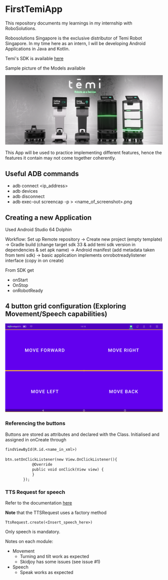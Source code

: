 # FirstTemiApp

This repository documents my learnings in my internship with RoboSolutions. 

Robosolutions Singapore is the exclusive distributor of Temi Robot Singapore. In my time here as an intern, I will be developing Android Applications in Java and Kotlin.

Temi's SDK is available [here](https://github.com/robotemi/sdk/tree/master)

Sample picture of the Models available

![Temi Models](/Images/FRAME_ROBOTS_v2_3_txt3.png)

This App will be used to practice implementing different features, hence the features it contain may not come together coherently. 

## Useful ADB commands
- adb connect <ip_address>
- adb devices 
- adb disconnect 
- adb exec-out screencap -p > <name_of_screenshot>.png  


## Creating a new Application 
Used Android Studio 64 Dolphin 

Workflow: 
Set up Remote repository -> Create new project (empty template) -> Gradle build (change target sdk 33 & add temi sdk version in dependencies & set apk name) -> Android manifest (add metadata taken from temi sdk) -> basic application implements onrobotreadylistener interface (copy in on create)

From SDK get 

- onStart
- OnStop 
- onRobotReady


## 4 button grid configuration (Exploring Movement/Speech capabilities) 

![Interactive buttons that allow temi to rotate and speak when pressed](/Images/grid.png)

### Referencing the buttons 
Buttons are stored as attributes and declared with the Class. 
Initialised and assigned in onCreate through 
```
findViewById(R.id.<name_in_xml>)

btn.setOnClickListener(new View.OnClickListener(){
            @Override
            public void onClick(View view) {
            }
        });
```
### TTS Request for speech 
Refer to the documentation [here](https://github.com/robotemi/sdk/wiki/Speech#ttsRequest)

<B>Note</B> that the TTSRequest uses a factory method 
```
TtsRequest.create(<Insert_speech_here>)
```
Only speech is mandatory. 


Notes on each module: 
- Movement
    - Turning and tilt work as expected 
    - Skidjoy has some issues (see issue #1) 
- Speech 
    - Speak works as expected


